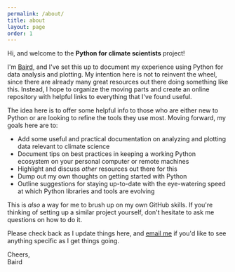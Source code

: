 ```yaml
---
permalink: /about/
title: about
layout: page
order: 1
---
```


Hi, and welcome to the **Python for climate scientists** project!

I'm [Baird](https://bairdlangenbrunner.github.io), and I've set this up to document my experience using Python for data analysis and plotting.  My intention here is not to reinvent the wheel, since there are already many great resources out there doing something like this.  Instead, I hope to organize the moving parts and create an online repository with helpful links to everything that I've found useful.

The idea here is to offer some helpful info to those who are either new to Python or are looking to refine the tools they use most.  Moving forward, my goals here are to:
* Add some useful and practical documentation on analyzing and plotting data relevant to climate science
* Document tips on best practices in keeping a working Python ecosystem on your personal computer or remote machines
* Highlight and discuss *other* resources out there for this
* Dump out my own thoughts on getting started with Python
* Outline suggestions for staying up-to-date with the eye-watering speed at which Python libraries and tools are evolving

This is *also* a way for me to brush up on my own GitHub skills.  If you're thinking of setting up a similar project yourself, don't hesitate to ask me questions on how to do it.

Please check back as I update things here, and <a href="mailto:{{site.email}}">email me</a>  if you'd like to see anything specific as I get things going.

Cheers,  
Baird
